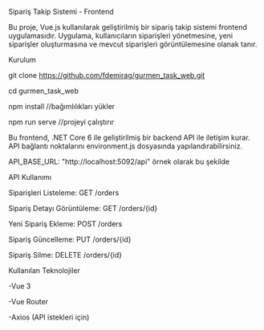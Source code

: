 Sipariş Takip Sistemi - Frontend

Bu proje, Vue.js kullanılarak geliştirilmiş bir sipariş takip sistemi frontend uygulamasıdır.
Uygulama, kullanıcıların siparişleri yönetmesine, yeni siparişler oluşturmasına ve mevcut siparişleri görüntülemesine olanak tanır.

Kurulum

git clone https://github.com/fdemirag/gurmen_task_web.git   

cd gurmen_task_web

npm install  //bağımlılıkları yükler

npm run serve //projeyi çalıştırır

Bu frontend, .NET Core 6 ile geliştirilmiş bir backend API ile iletişim kurar. API bağlantı noktalarını environment.js dosyasında yapılandırabilirsiniz.

API_BASE_URL: "http://localhost:5092/api"  örnek olarak bu şekilde

API Kullanımı

Siparişleri Listeleme: GET /orders

Sipariş Detayı Görüntüleme: GET /orders/{id}

Yeni Sipariş Ekleme: POST /orders

Sipariş Güncelleme: PUT /orders/{id}

Sipariş Silme: DELETE /orders/{id}

Kullanılan Teknolojiler

-Vue 3

-Vue Router

-Axios (API istekleri için)
